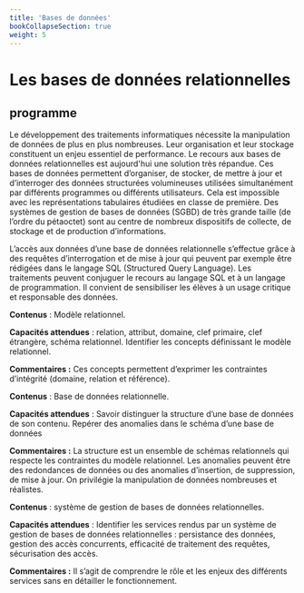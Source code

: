 ```yaml
---
title: 'Bases de données'
bookCollapseSection: true
weight: 5
---
```


# Les bases de données relationnelles


## programme

Le développement des traitements informatiques nécessite la manipulation de
données de plus en plus nombreuses. Leur organisation et leur stockage
constituent un enjeu essentiel de performance.
Le recours aux bases de données relationnelles est aujourd'hui une solution
très répandue. Ces bases de données permettent d’organiser, de stocker, de
mettre à jour et d’interroger des données structurées volumineuses utilisées
simultanément par différents programmes ou différents utilisateurs. Cela est
impossible avec les représentations tabulaires étudiées en classe de première.
Des systèmes de gestion de bases de données (SGBD) de très grande taille
(de l’ordre du pétaoctet) sont au centre de nombreux dispositifs de collecte,
de stockage et de production d’informations.

L’accès aux données d’une base de données relationnelle s’effectue grâce à
des requêtes d’interrogation et de mise à jour qui peuvent par exemple être
rédigées dans le langage SQL (Structured Query Language). Les traitements
peuvent conjuguer le recours au langage SQL et à un langage de programmation.
Il convient de sensibiliser les élèves à un usage critique et responsable
des données.


**Contenus** : Modèle relationnel.

**Capacités attendues** : relation, attribut, domaine, clef primaire,
clef étrangère, schéma relationnel.
Identifier les concepts définissant le modèle relationnel.

**Commentaires :**
Ces concepts permettent d’exprimer les contraintes d’intégrité
(domaine, relation et référence).

**Contenus** : Base de données relationnelle.

**Capacités attendues** : Savoir distinguer la structure d’une base de données
de son contenu. Repérer des anomalies dans le schéma d’une base de données

**Commentaires :**
La structure est un ensemble de schémas relationnels qui respecte les
contraintes du modèle relationnel. Les anomalies peuvent être des redondances
de données ou des anomalies d’insertion, de suppression, de mise à jour.
On privilégie la manipulation de données nombreuses et réalistes.

**Contenus** : système de gestion de bases de données relationnelles.

**Capacités attendues** : Identifier les services rendus par un système de
gestion de bases de données relationnelles : persistance des données,
gestion des accès concurrents, efficacité de traitement des requêtes,
sécurisation des accès.

**Commentaires :**
Il s’agit de comprendre le rôle et les enjeux des différents services sans
en détailler le fonctionnement.
